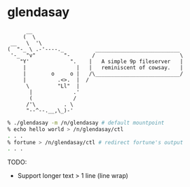 glendasay
=========


          __
         (  \
     __   \  '\
    (  "-_ \ .-'----._          ___________________________    
     '-_  "v"         "-       /                           \ 
        "Y'             ".    |   A simple 9p fileserver   |
         |                |   |   reminiscent of cowsay.   |
         |        o     o |   /\___________________________/ 
         |          .<>.  |  /  
          \         "Ll"  |
           |             .'
           (             /
          /'\         . \
          "--^--.__,\_)-'

```sh
% ./glendasay -m /n/glendasay # default mountpoint
% echo hello world > /n/glendasay/ctl
. . . 
% fortune > /n/glendasay/ctl # redirect fortune's output 
. . .
```

TODO:
- Support longer text > 1 line (line wrap)
